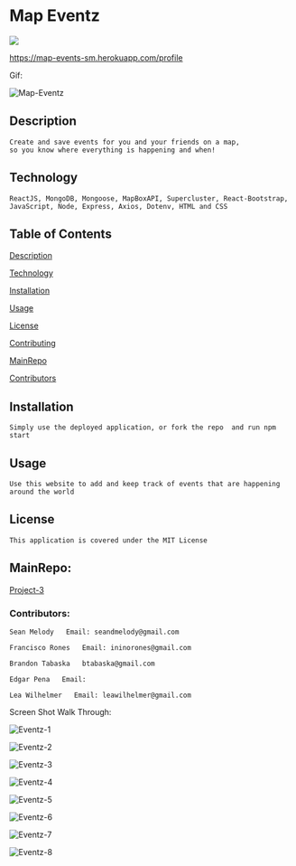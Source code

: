 # Map Eventz 

<img src="https://img.shields.io/badge/LICENSE-mit-green"/>


https://map-events-sm.herokuapp.com/profile


Gif:

![Map-Eventz](https://user-images.githubusercontent.com/68625400/112402829-79391a80-8cca-11eb-8502-140480727f8b.gif)



## Description

    Create and save events for you and your friends on a map, 
    so you know where everything is happening and when!

## Technology

    ReactJS, MongoDB, Mongoose, MapBoxAPI, Supercluster, React-Bootstrap, 
    JavaScript, Node, Express, Axios, Dotenv, HTML and CSS

## Table of Contents

  [Description](##Description)

  [Technology](##Technology)

  [Installation](##Installation)

  [Usage](##Usage)

  [License](##License)

  [Contributing](##Contributing)

  [MainRepo](##MainRepo)

  [Contributors](##Contributors)


## Installation

    Simply use the deployed application, or fork the repo  and run npm start

## Usage

    Use this website to add and keep track of events that are happening around the world

## License

    This application is covered under the MIT License



## MainRepo:

[Project-3](https://github.com/francisN21/Project-3)


### Contributors:

    Sean Melody   Email: seandmelody@gmail.com

    Francisco Rones   Email: ininorones@gmail.com

    Brandon Tabaska   btabaska@gmail.com

    Edgar Pena   Email: 

    Lea Wilhelmer   Email: leawilhelmer@gmail.com
    

Screen Shot Walk Through:

![Eventz-1](https://user-images.githubusercontent.com/68625400/112402632-1c3d6480-8cca-11eb-82af-1dafe9a51604.png)

![Eventz-2](https://user-images.githubusercontent.com/68625400/112402634-1d6e9180-8cca-11eb-9d61-f99c345dd4e8.png)

![Eventz-3](https://user-images.githubusercontent.com/68625400/112402635-1e072800-8cca-11eb-9395-3150942b290a.png)

![Eventz-4](https://user-images.githubusercontent.com/68625400/112402639-1f385500-8cca-11eb-896c-a4bb13fe13d5.png)

![Eventz-5](https://user-images.githubusercontent.com/68625400/112402640-1fd0eb80-8cca-11eb-9720-fee469fe7770.png)

![Eventz-6](https://user-images.githubusercontent.com/68625400/112402643-21021880-8cca-11eb-9858-ca596db4d9b0.png)

![Eventz-7](https://user-images.githubusercontent.com/68625400/112402646-22334580-8cca-11eb-8d25-3e76c5556d63.png)

![Eventz-8](https://user-images.githubusercontent.com/68625400/112402648-22cbdc00-8cca-11eb-9aff-760b1ce253e9.png)
